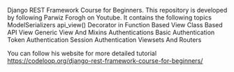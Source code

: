 Django REST Framework Course for Beginners. 
This repository is developed by following Parwiz Forogh on Youtube. 
It contains the following topics
  ModelSerializers
api_view() Decorator in Function Based View
Class Based API View
Generic View And Mixins
Authentications
Basic Authentication
Token Authentication
Session Authentication
Viewsets And Routers

You can follow his website for more detailed tutorial https://codeloop.org/django-rest-framework-course-for-beginners/

